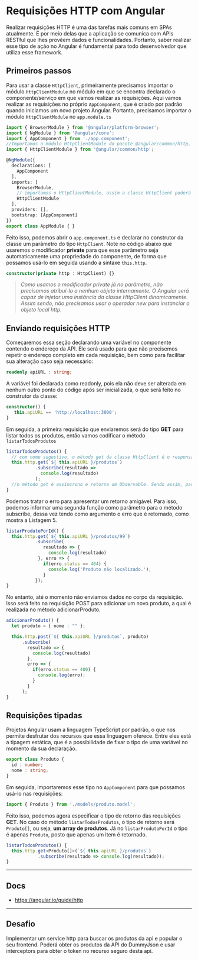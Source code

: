 # Requisições HTTP com Angular

Realizar requisições HTTP é uma das tarefas mais comuns em SPAs atualmente. É por meio delas que a aplicação se comunica com APIs RESTful que lhes provêem dados e funcionalidades. Portanto, saber realizar esse tipo de ação no Angular é fundamental para todo desenvolvedor que utiliza esse framework.

## Primeiros passos

Para usar a classe `HttpClient`, primeiramente precisamos importar o módulo `HttpClientModule` no módulo em que se encontra declarado o componente/serviço em que vamos realizar as requisições. Aqui vamos realizar as requisições no próprio `AppComponent`, que é criado por padrão quando iniciamos um novo projeto Angular. Portanto, precisamos importar o módulo `HttpClientModule` no `app.module.ts`

```ts
import { BrowserModule } from '@angular/platform-browser';
import { NgModule } from '@angular/core';
import { AppComponent } from './app.component';
//Importamos o módulo HttpClientModule do pacote @angular/common/http, de forma que ele possa ser usado nesse arquivo mais adiante;
import { HttpClientModule } from '@angular/common/http';

@NgModule({
  declarations: [
    AppComponent
  ],
  imports: [
    BrowserModule,
    // importamos o HttpClientModule, assim a classe HttpClient poderá ser usada no componente AppComponent, que é declarado mais acima neste mesmo arquivo.
    HttpClientModule
  ],
  providers: [],
  bootstrap: [AppComponent]
})
export class AppModule { }
```

Feito isso, podemos abrir o `app.component.ts` e declarar no construtor da classe um parâmetro do tipo `HttpClient`. Note no código abaixo que usaremos o modificador **private** para que esse parâmetro seja automaticamente uma propriedade do componente, de forma que possamos usá-lo em seguida usando a sintaxe `this.http`.

```ts
constructor(private http : HttpClient) {}
```

> _Como usamos o modificador private já no parâmetro, não precisamos atribuí-lo a nenhum objeto internamente. O Angular será capaz de injetar uma instância da classe HttpClient dinamicamente. Assim sendo, não precisamos usar o operador new para instanciar o objeto local http._

## Enviando requisições HTTP

Começaremos essa seção declarando uma variável no componente contendo o endereço da API. Ele será usado para que não precisemos repetir o endereço completo em cada requisição, bem como para facilitar sua alteração caso seja necessário:

```ts
readonly apiURL : string;
```

A variável foi declarada como readonly, pois ela não deve ser alterada em nenhum outro ponto do código após ser inicializada, o que será feito no construtor da classe:

```ts
constructor() {
   this.apiURL == 'http://localhost:3000';
}
```

Em seguida, a primeira requisição que enviaremos será do tipo **GET** para listar todos os produtos, então vamos codificar o método `listarTodosProdutos`

```ts
listarTodosProdutos() {
  // com nome sugestivo, o método get da classe HttpClient é o responsável por enviar requisições do tipo GET para o endereço informado como parâmetro. Aqui esse endereço é formado pela concatenação da URL base + /produtos, conforme vimos na documentação da API.
  this.http.get(`${ this.apiURL }/produtos`)
           .subscribe(resultado => 
             console.log(resultado)
           );
  //o método get é assíncrono e retorna um Observable. Sendo assim, para recuperarmos seu resultado precisamos invocar o método subscribe, passando para ele uma função anônima cujo argumento é o corpo da resposta obtido, já devidamente convertido para objeto JavaScript.
}
```

Podemos tratar o erro para apresentar um retorno amigável. Para isso, podemos informar uma segunda função como parâmetro para o método subscribe, dessa vez tendo como argumento o erro que é retornado, como mostra a Listagem 5.

```ts
listarProdutoPorId() {
  this.http.get(`${ this.apiURL }/produtos/99`)
           .subscribe(
              resultado => {
                console.log(resultado)
            }, erro => {
              if(erro.status == 404) {
                console.log('Produto não localizado.');
              }
           });
}
```

No entanto, até o momento não enviamos dados no corpo da requisição. Isso será feito na requisição POST para adicionar um novo produto, a qual é realizada no método adicionarProduto.

```ts
adicionarProduto() {
  let produto = { nome : "" };

  this.http.post(`${ this.apiURL }/produtos`, produto)
      .subscribe(
        resultado => {
          console.log(resultado)
        },
        erro => {
          if(erro.status == 400) {
            console.log(erro);
          }
        }
      );
}
```

## Requisições tipadas

Projetos Angular usam a linguagem TypeScript por padrão, o que nos permite desfrutar dos recursos que essa linguagem oferece. Entre eles está a tipagem estática, que é a possibilidade de fixar o tipo de uma variável no momento da sua declaração.

```ts
export class Produto {
  id : number;
  nome : string;
}
```

Em seguida, importaremos esse tipo no `AppComponent` para que possamos usá-lo nas requisições:

```ts
import { Produto } from './models/produto.model';
```

Feito isso, podemos agora especificar o tipo de retorno das requisições **GET**. No caso do método `listarTodosProdutos`, o tipo de retorno será `Produto[]`, ou seja, **um array de produtos**. Já no `listarProdutoPorId` o tipo é apenas `Produto`, posto que apenas um item é retornado.

```ts
listarTodosProdutos() {
  this.http.get<Produto[]>(`${ this.apiURL }/produtos`)
            .subscribe(resultado => console.log(resultado));
}
```

---

## Docs

- <https://angular.io/guide/http>

---

## Desafio

Implementar um service http para buscar os produtos da api e popular o seu frontend. Poderá obter os produtos da API do DummyJson e usar interceptors para obter o token no recurso seguro desta api.
